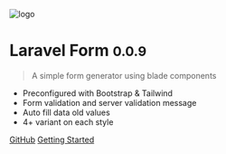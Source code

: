 ![logo](_media/icon.svg)

# Laravel Form <small>0.0.9</small>

> A simple form generator using blade components

- Preconfigured with Bootstrap & Tailwind
- Form validation and server validation message
- Auto fill data old values
- 4+ variant on each style

[GitHub](https://github.com/hafijul233/form)
[Getting Started](#getting-start)
